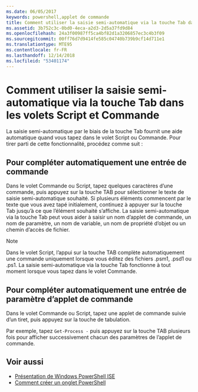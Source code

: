 ```yaml
---
ms.date: 06/05/2017
keywords: powershell,applet de commande
title: Comment utiliser la saisie semi-automatique via la touche Tab dans les volets Script et Commande
ms.assetid: 3b752c3c-0bd0-4eca-a2d3-2d5a37fd9d84
ms.openlocfilehash: 24a3f00987ff5ca4bf82d1a3206857ec3c4b3f09
ms.sourcegitcommit: 00ff76d7d9414fe585c04740b739b9cf14d711e1
ms.translationtype: MTE95
ms.contentlocale: fr-FR
ms.lasthandoff: 12/14/2018
ms.locfileid: "53401174"
---
```

# <a name="how-to-use-tab-completion-in-the-script-pane-and-console-pane"></a>Comment utiliser la saisie semi-automatique via la touche Tab dans les volets Script et Commande

La saisie semi-automatique par le biais de la touche Tab fournit une aide automatique quand vous tapez dans le volet Script ou Commande. Pour tirer parti de cette fonctionnalité, procédez comme suit :

## <a name="to-automatically-complete-a-command-entry"></a>Pour compléter automatiquement une entrée de commande

Dans le volet Commande ou Script, tapez quelques caractères d’une commande, puis appuyez sur la touche TAB pour sélectionner le texte de saisie semi-automatique souhaité. Si plusieurs éléments commencent par le texte que vous avez tapé initialement, continuez à appuyer sur la touche Tab jusqu’à ce que l’élément souhaité s’affiche. La saisie semi-automatique via la touche Tab peut vous aider à saisir un nom d’applet de commande, un nom de paramètre, un nom de variable, un nom de propriété d’objet ou un chemin d’accès de fichier.

> [!NOTE]
> Dans le volet Script, l’appui sur la touche TAB complète automatiquement une commande uniquement lorsque vous éditez des fichiers .psm1, .psd1 ou .ps1. La saisie semi-automatique via la touche Tab fonctionne à tout moment lorsque vous tapez dans le volet Commande.

## <a name="to-automatically-complete-a-cmdlet-parameter-entry"></a>Pour compléter automatiquement une entrée de paramètre d’applet de commande

Dans le volet Commande ou Script, tapez une applet de commande suivie d’un tiret, puis appuyez sur la touche de tabulation.

Par exemple, tapez `Get-Process -` puis appuyez sur la touche TAB plusieurs fois pour afficher successivement chacun des paramètres de l’applet de commande.

## <a name="see-also"></a>Voir aussi

- [Présentation de Windows PowerShell ISE](Introducing-the-Windows-PowerShell-ISE.md)
- [Comment créer un onglet PowerShell](How-to-Create-a-PowerShell-Tab-in-Windows-PowerShell-ISE.md)
